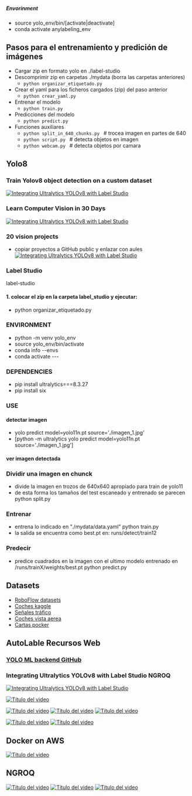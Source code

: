 
##### Envorinment
- source yolo_env/bin/[activate|deactivate]
- conda activate anylabeling_env

## Pasos para el entrenamiento y predición de imágenes
- Cargar zip en formato yolo en ./label-studio
- Descomprimir zip en carpetas ./mydata   (borra las carpetas anteriores)
  - ```python organizar_etiquetado.py ```
- Crear el yaml para los ficheros cargados (zip) del paso anterior
  - ```python crear_yaml.py ```
- Entrenar el modelo
  - ```python train.py ```
- Predicciones del modelo
  - ```python predict.py ```
- Funciones auxiliares
  - ```python split_in_640_chunks.py ```        # trocea imagen en partes de 640
  - ```python script.py ```                     # detecta objetos en imagen
  - ```python webcam.py ```        # detecta objetos por camara

## Yolo8
### Train Yolov8 object detection on a custom dataset
[![Integrating Ultralytics YOLOv8 with Label Studio](https://img.youtube.com/vi/m9fH9OWn8YM/0.jpg)](https://www.youtube.com/watch?v=m9fH9OWn8YM)

### Learn Computer Vision in 30 Days
[![Integrating Ultralytics YOLOv8 with Label Studio](https://img.youtube.com/vi/HiTw5KFw7ic/0.jpg)](https://www.youtube.com/watch?v=HiTw5KFw7ic)

### 20 vision projects
- copiar proyectos a GitHub public y enlazar con aules
[![Integrating Ultralytics YOLOv8 with Label Studio](https://img.youtube.com/vi/jkevWUGOP4w/0.jpg)](https://www.youtube.com/watch?v=jkevWUGOP4w)




### Label Studio
label-studio

#### 1. colocar el zip en la carpeta label_studio y ejecutar:
- python organizar_etiquetado.py


### ENVIRONMENT
- python -m venv yolo_env
- source yolo_env/bin/activate
- conda info --envs
- conda activate ---

### DEPENDENCIES
- pip install ultralytics===8.3.27
- pip install six  

### USE

#### detectar imagen
- yolo predict model=yolo11n.pt source='./imagen_1.jpg'
- [python -m ultralytics yolo predict model=yolo11n.pt source='./imagen_1.jpg']

#### ver imagen detectada

### Dividir una imagen en chunck
- divide la imagen en trozos de 640x640 apropiado para train de yolo11
- de esta forma los tamaños del test escaneado y entrenado se parecen
python split.py

### Entrenar
- entrena lo indicado en "./mydata/data.yaml"
python train.py 
- la salida se encuentra como best.pt en:
runs/detect/train12

### Predecir
- predice cuadrados en la imagen con el ultimo  modelo entrenado en /runs/trainX/weights/best.pt
  python predict.py 

## Datasets
- [RoboFlow datasets](https://universe.roboflow.com/search?q=class%3Ayolo)
- [Coches kaggle](https://www.kaggle.com/datasets/nadinpethiyagoda/vehicle-dataset-for-yolo)
- [Señales tráfico](https://www.kaggle.com/datasets/valentynsichkar/traffic-signs-dataset-in-yolo-format)
- [Coches vista aerea](https://www.kaggle.com/code/braunge/yolov8-training-on-custom-dataset)
- [Cartas pocker](https://universe.roboflow.com/ec-ioptime-esa8g/card_detect_200)

## AutoLable Recursos Web
### [YOLO ML backend GitHub](https://github.com/HumanSignal/label-studio-ml-backend/blob/master/label_studio_ml/examples/yolo/README.md)

### Integrating Ultralytics YOLOv8 with Label Studio NGROQ
[![Integrating Ultralytics YOLOv8 with Label Studio](https://img.youtube.com/vi/UyaecID1iG8/0.jpg)](https://www.youtube.com/watch?v=UyaecID1iG8)

[![Título del video](https://img.youtube.com/vi/GgehjwFmVSw/0.jpg)](https://www.youtube.com/watch?v=GgehjwFmVSw)

[![Título del video](https://img.youtube.com/vi/R1ozTMrujOE/0.jpg)](https://www.youtube.com/watch?v=R1ozTMrujOE)
[![Título del video](https://img.youtube.com/vi/A1V8yYlGEkI/0.jpg)](https://www.youtube.com/watch?v=A1V8yYlGEkI)
[![Título del video](https://img.youtube.com/vi/UUP_omOSKuc/0.jpg)](https://www.youtube.com/watch?v=UUP_omOSKuc)


[![Título del video](https://img.youtube.com/vi/ZOxeNHzIbfg/0.jpg)](https://www.youtube.com/watch?v=ZOxeNHzIbfg)
[![Título del video](https://img.youtube.com/vi/K727xhe6VmA/0.jpg)](https://www.youtube.com/watch?v=K727xhe6VmA)


## Docker on AWS

[![Título del video](https://img.youtube.com/vi/1_AlV-FFxM8/0.jpg)](https://www.youtube.com/watch?v=1_AlV-FFxM8)

## NGROQ
[![Título del video](https://img.youtube.com/vi/NqCYquO3byk/0.jpg)](https://www.youtube.com/watch?v=NqCYquO3byk)
[![Título del video](https://img.youtube.com/vi/frvY3Ywxs-I/0.jpg)](https://www.youtube.com/watch?v=frvY3Ywxs-I)
[![Título del video](https://img.youtube.com/vi/p2NrmWpK8qM/0.jpg)](https://www.youtube.com/watch?v=p2NrmWpK8qM)



